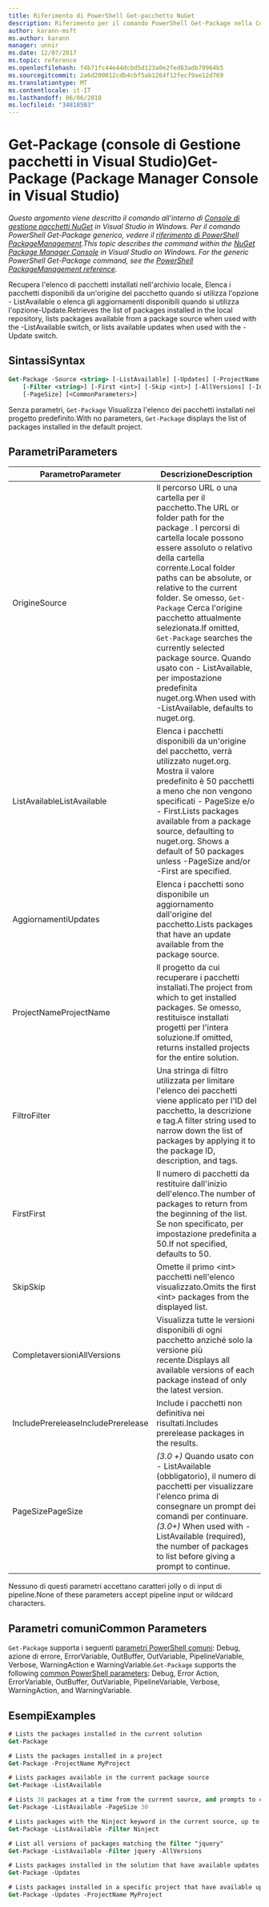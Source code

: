 ```yaml
---
title: Riferimento di PowerShell Get-pacchetto NuGet
description: Riferimento per il comando PowerShell Get-Package nella Console di gestione pacchetti NuGet in Visual Studio.
author: karann-msft
ms.author: karann
manager: unnir
ms.date: 12/07/2017
ms.topic: reference
ms.openlocfilehash: f4b71fc44e44dcbd5d123a0e2fed63adb79964b5
ms.sourcegitcommit: 2a6d200012cdb4cbf5ab1264f12fecf9ae12d769
ms.translationtype: MT
ms.contentlocale: it-IT
ms.lasthandoff: 06/06/2018
ms.locfileid: "34818503"
---
```

# <a name="get-package-package-manager-console-in-visual-studio"></a><span data-ttu-id="36c42-103">Get-Package (console di Gestione pacchetti in Visual Studio)</span><span class="sxs-lookup"><span data-stu-id="36c42-103">Get-Package (Package Manager Console in Visual Studio)</span></span>

<span data-ttu-id="36c42-104">*Questo argomento viene descritto il comando all'interno di [Console di gestione pacchetti NuGet](package-manager-console.md) in Visual Studio in Windows. Per il comando PowerShell Get-Package generico, vedere il [riferimento di PowerShell PackageManagement](/powershell/module/packagemanagement/?view=powershell-6).*</span><span class="sxs-lookup"><span data-stu-id="36c42-104">*This topic describes the command within the [NuGet Package Manager Console](package-manager-console.md) in Visual Studio on Windows. For the generic PowerShell Get-Package command, see the [PowerShell PackageManagement reference](/powershell/module/packagemanagement/?view=powershell-6).*</span></span>

<span data-ttu-id="36c42-105">Recupera l'elenco di pacchetti installati nell'archivio locale, Elenca i pacchetti disponibili da un'origine del pacchetto quando si utilizza l'opzione - ListAvailable o elenca gli aggiornamenti disponibili quando si utilizza l'opzione-Update.</span><span class="sxs-lookup"><span data-stu-id="36c42-105">Retrieves the list of packages installed in the local repository, lists packages available from a package source when used with the -ListAvailable switch, or lists available updates when used with the -Update switch.</span></span>

## <a name="syntax"></a><span data-ttu-id="36c42-106">Sintassi</span><span class="sxs-lookup"><span data-stu-id="36c42-106">Syntax</span></span>

```ps
Get-Package -Source <string> [-ListAvailable] [-Updates] [-ProjectName <string>]
    [-Filter <string>] [-First <int>] [-Skip <int>] [-AllVersions] [-IncludePrerelease]
    [-PageSize] [<CommonParameters>]
```

<span data-ttu-id="36c42-107">Senza parametri, `Get-Package` Visualizza l'elenco dei pacchetti installati nel progetto predefinito.</span><span class="sxs-lookup"><span data-stu-id="36c42-107">With no parameters, `Get-Package` displays the list of packages installed in the default project.</span></span>

## <a name="parameters"></a><span data-ttu-id="36c42-108">Parametri</span><span class="sxs-lookup"><span data-stu-id="36c42-108">Parameters</span></span>

| <span data-ttu-id="36c42-109">Parametro</span><span class="sxs-lookup"><span data-stu-id="36c42-109">Parameter</span></span> | <span data-ttu-id="36c42-110">Descrizione</span><span class="sxs-lookup"><span data-stu-id="36c42-110">Description</span></span> |
| --- | --- |
| <span data-ttu-id="36c42-111">Origine</span><span class="sxs-lookup"><span data-stu-id="36c42-111">Source</span></span> | <span data-ttu-id="36c42-112">Il percorso URL o una cartella per il pacchetto.</span><span class="sxs-lookup"><span data-stu-id="36c42-112">The URL or folder path for the package .</span></span> <span data-ttu-id="36c42-113">I percorsi di cartella locale possono essere assoluto o relativo della cartella corrente.</span><span class="sxs-lookup"><span data-stu-id="36c42-113">Local folder paths can be absolute, or relative to the current folder.</span></span> <span data-ttu-id="36c42-114">Se omesso, `Get-Package` Cerca l'origine pacchetto attualmente selezionata.</span><span class="sxs-lookup"><span data-stu-id="36c42-114">If omitted, `Get-Package` searches the currently selected package source.</span></span> <span data-ttu-id="36c42-115">Quando usato con - ListAvailable, per impostazione predefinita nuget.org.</span><span class="sxs-lookup"><span data-stu-id="36c42-115">When used with -ListAvailable, defaults to nuget.org.</span></span> |
| <span data-ttu-id="36c42-116">ListAvailable</span><span class="sxs-lookup"><span data-stu-id="36c42-116">ListAvailable</span></span> | <span data-ttu-id="36c42-117">Elenca i pacchetti disponibili da un'origine del pacchetto, verrà utilizzato nuget.org. Mostra il valore predefinito è 50 pacchetti a meno che non vengono specificati - PageSize e/o - First.</span><span class="sxs-lookup"><span data-stu-id="36c42-117">Lists packages available from a package source, defaulting to nuget.org. Shows a default of 50 packages unless -PageSize and/or -First are specified.</span></span> |
| <span data-ttu-id="36c42-118">Aggiornamenti</span><span class="sxs-lookup"><span data-stu-id="36c42-118">Updates</span></span> | <span data-ttu-id="36c42-119">Elenca i pacchetti sono disponibile un aggiornamento dall'origine del pacchetto.</span><span class="sxs-lookup"><span data-stu-id="36c42-119">Lists packages that have an update available from the package source.</span></span> |
| <span data-ttu-id="36c42-120">ProjectName</span><span class="sxs-lookup"><span data-stu-id="36c42-120">ProjectName</span></span> | <span data-ttu-id="36c42-121">Il progetto da cui recuperare i pacchetti installati.</span><span class="sxs-lookup"><span data-stu-id="36c42-121">The project from which to get installed packages.</span></span> <span data-ttu-id="36c42-122">Se omesso, restituisce installati progetti per l'intera soluzione.</span><span class="sxs-lookup"><span data-stu-id="36c42-122">If omitted, returns installed projects for the entire solution.</span></span> |
| <span data-ttu-id="36c42-123">Filtro</span><span class="sxs-lookup"><span data-stu-id="36c42-123">Filter</span></span> | <span data-ttu-id="36c42-124">Una stringa di filtro utilizzata per limitare l'elenco dei pacchetti viene applicato per l'ID del pacchetto, la descrizione e tag.</span><span class="sxs-lookup"><span data-stu-id="36c42-124">A filter string used to narrow down the list of packages by applying it to the package ID, description, and tags.</span></span> |
| <span data-ttu-id="36c42-125">First</span><span class="sxs-lookup"><span data-stu-id="36c42-125">First</span></span> | <span data-ttu-id="36c42-126">Il numero di pacchetti da restituire dall'inizio dell'elenco.</span><span class="sxs-lookup"><span data-stu-id="36c42-126">The number of packages to return from the beginning of the list.</span></span> <span data-ttu-id="36c42-127">Se non specificato, per impostazione predefinita a 50.</span><span class="sxs-lookup"><span data-stu-id="36c42-127">If not specified, defaults to 50.</span></span> |
| <span data-ttu-id="36c42-128">Skip</span><span class="sxs-lookup"><span data-stu-id="36c42-128">Skip</span></span> | <span data-ttu-id="36c42-129">Omette il primo &lt;int&gt; pacchetti nell'elenco visualizzato.</span><span class="sxs-lookup"><span data-stu-id="36c42-129">Omits the first &lt;int&gt; packages from the displayed list.</span></span>  |
| <span data-ttu-id="36c42-130">Completaversioni</span><span class="sxs-lookup"><span data-stu-id="36c42-130">AllVersions</span></span> | <span data-ttu-id="36c42-131">Visualizza tutte le versioni disponibili di ogni pacchetto anziché solo la versione più recente.</span><span class="sxs-lookup"><span data-stu-id="36c42-131">Displays all available versions of each package instead of only the latest version.</span></span> |
| <span data-ttu-id="36c42-132">IncludePrerelease</span><span class="sxs-lookup"><span data-stu-id="36c42-132">IncludePrerelease</span></span> | <span data-ttu-id="36c42-133">Include i pacchetti non definitiva nei risultati.</span><span class="sxs-lookup"><span data-stu-id="36c42-133">Includes prerelease packages in the results.</span></span> |
| <span data-ttu-id="36c42-134">PageSize</span><span class="sxs-lookup"><span data-stu-id="36c42-134">PageSize</span></span> | <span data-ttu-id="36c42-135">*(3.0 +)*  Quando usato con - ListAvailable (obbligatorio), il numero di pacchetti per visualizzare l'elenco prima di consegnare un prompt dei comandi per continuare.</span><span class="sxs-lookup"><span data-stu-id="36c42-135">*(3.0+)* When used with -ListAvailable (required), the number of packages to list before giving a prompt to continue.</span></span> |

<span data-ttu-id="36c42-136">Nessuno di questi parametri accettano caratteri jolly o di input di pipeline.</span><span class="sxs-lookup"><span data-stu-id="36c42-136">None of these parameters accept pipeline input or wildcard characters.</span></span>

## <a name="common-parameters"></a><span data-ttu-id="36c42-137">Parametri comuni</span><span class="sxs-lookup"><span data-stu-id="36c42-137">Common Parameters</span></span>

<span data-ttu-id="36c42-138">`Get-Package` supporta i seguenti [parametri PowerShell comuni](http://go.microsoft.com/fwlink/?LinkID=113216): Debug, azione di errore, ErrorVariable, OutBuffer, OutVariable, PipelineVariable, Verbose, WarningAction e WarningVariable.</span><span class="sxs-lookup"><span data-stu-id="36c42-138">`Get-Package` supports the following [common PowerShell parameters](http://go.microsoft.com/fwlink/?LinkID=113216): Debug, Error Action, ErrorVariable, OutBuffer, OutVariable, PipelineVariable, Verbose, WarningAction, and WarningVariable.</span></span>

## <a name="examples"></a><span data-ttu-id="36c42-139">Esempi</span><span class="sxs-lookup"><span data-stu-id="36c42-139">Examples</span></span>

```ps
# Lists the packages installed in the current solution
Get-Package

# Lists the packages installed in a project
Get-Package -ProjectName MyProject

# Lists packages available in the current package source
Get-Package -ListAvailable

# Lists 30 packages at a time from the current source, and prompts to continue if more are available
Get-Package -ListAvailable -PageSize 30

# Lists packages with the Ninject keyword in the current source, up to 50
Get-Package -ListAvailable -Filter Ninject

# List all versions of packages matching the filter "jquery"
Get-Package -ListAvailable -Filter jquery -AllVersions

# Lists packages installed in the solution that have available updates
Get-Package -Updates

# Lists packages installed in a specific project that have available updates
Get-Package -Updates -ProjectName MyProject
```
